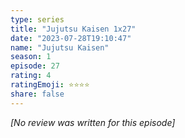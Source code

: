 ```yaml
---
type: series
title: "Jujutsu Kaisen 1x27"
date: "2023-07-28T19:10:47"
name: "Jujutsu Kaisen"
season: 1
episode: 27
rating: 4
ratingEmoji: ⭐️⭐️⭐️⭐️
share: false
---
```


*[No review was written for this episode]*
